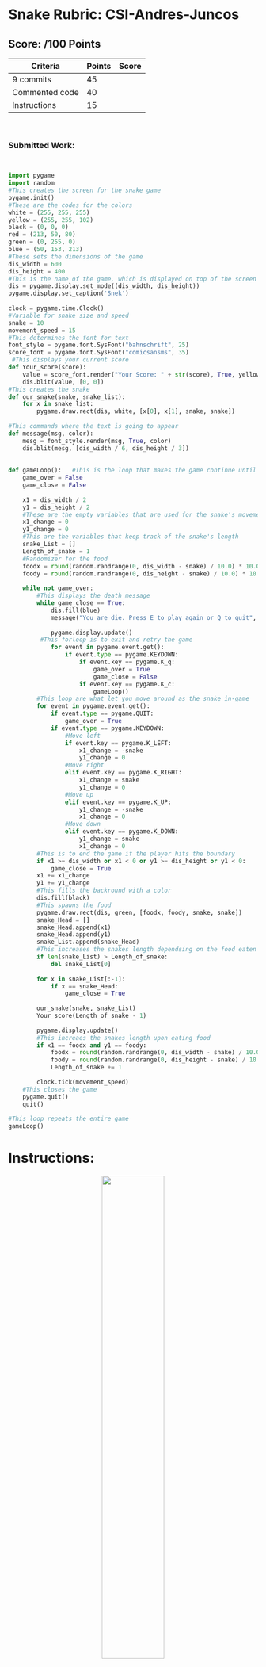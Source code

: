 # Snake Rubric: CSI-Andres-Juncos

## Score: /100 Points
| Criteria | Points | Score | 
|----------|--------|-------| 
| 9 commits | 45 |  | 
| Commented code | 40 |  | 
| Instructions | 15 |  | 


<br>

### Submitted Work: 

```python


import pygame
import random
#This creates the screen for the snake game
pygame.init()
#These are the codes for the colors
white = (255, 255, 255)
yellow = (255, 255, 102)
black = (0, 0, 0)
red = (213, 50, 80)
green = (0, 255, 0)
blue = (50, 153, 213)
#These sets the dimensions of the game
dis_width = 600
dis_height = 400
#This is the name of the game, which is displayed on top of the screen
dis = pygame.display.set_mode((dis_width, dis_height))
pygame.display.set_caption('Snek')
 
clock = pygame.time.Clock()
#Variable for snake size and speed
snake = 10
movement_speed = 15
#This determines the font for text
font_style = pygame.font.SysFont("bahnschrift", 25)
score_font = pygame.font.SysFont("comicsansms", 35)
 #This displays your current score
def Your_score(score):
    value = score_font.render("Your Score: " + str(score), True, yellow)
    dis.blit(value, [0, 0])
#This creates the snake
def our_snake(snake, snake_list):
    for x in snake_list:
        pygame.draw.rect(dis, white, [x[0], x[1], snake, snake])
 
#This commands where the text is going to appear
def message(msg, color):
    mesg = font_style.render(msg, True, color)
    dis.blit(mesg, [dis_width / 6, dis_height / 3])
 
 
def gameLoop():   #This is the loop that makes the game continue until you die
    game_over = False
    game_close = False
 
    x1 = dis_width / 2
    y1 = dis_height / 2
    #These are the empty variables that are used for the snake's movement
    x1_change = 0
    y1_change = 0
    #This are the variables that keep track of the snake's length
    snake_List = []
    Length_of_snake = 1
    #Randomizer for the food
    foodx = round(random.randrange(0, dis_width - snake) / 10.0) * 10.0
    foody = round(random.randrange(0, dis_height - snake) / 10.0) * 10.0
    
    while not game_over:
        #This displays the death message
        while game_close == True:
            dis.fill(blue)
            message("You are die. Press E to play again or Q to quit", red)
 
            pygame.display.update()
         #This forloop is to exit and retry the game
            for event in pygame.event.get():
                if event.type == pygame.KEYDOWN:
                    if event.key == pygame.K_q:
                        game_over = True
                        game_close = False
                    if event.key == pygame.K_c:
                        gameLoop()
        #This loop are what let you move around as the snake in-game
        for event in pygame.event.get():
            if event.type == pygame.QUIT:
                game_over = True
            if event.type == pygame.KEYDOWN:
                #Move left
                if event.key == pygame.K_LEFT:
                    x1_change = -snake
                    y1_change = 0
                #Move right
                elif event.key == pygame.K_RIGHT:
                    x1_change = snake
                    y1_change = 0
                #Move up
                elif event.key == pygame.K_UP:
                    y1_change = -snake
                    x1_change = 0
                #Move down
                elif event.key == pygame.K_DOWN:
                    y1_change = snake
                    x1_change = 0
        #This is to end the game if the player hits the boundary
        if x1 >= dis_width or x1 < 0 or y1 >= dis_height or y1 < 0:
            game_close = True
        x1 += x1_change
        y1 += y1_change
        #This fills the backround with a color
        dis.fill(black)
        #This spawns the food
        pygame.draw.rect(dis, green, [foodx, foody, snake, snake])
        snake_Head = []
        snake_Head.append(x1)
        snake_Head.append(y1)
        snake_List.append(snake_Head)
        #This increases the snakes length dependsing on the food eaten
        if len(snake_List) > Length_of_snake:
            del snake_List[0]
 
        for x in snake_List[:-1]:
            if x == snake_Head:
                game_close = True
 
        our_snake(snake, snake_List)
        Your_score(Length_of_snake - 1) 
 
        pygame.display.update()
        #This increaes the snakes length upon eating food
        if x1 == foodx and y1 == foody:
            foodx = round(random.randrange(0, dis_width - snake) / 10.0) * 10.0
            foody = round(random.randrange(0, dis_height - snake) / 10.0) * 10.0
            Length_of_snake += 1
 
        clock.tick(movement_speed)
    #This closes the game
    pygame.quit()
    quit()
 
#This loop repeats the entire game 
gameLoop()
```




# Instructions:

<div style="text-align:center">
        <img    src="https://d1jnx9ba8s6j9r.cloudfront.net/blog/wp-content/uploads/2019/10/final-screen-snake-game-Edureka.png"
                width="50%" 
                height="50%" />          
</div>

# [Snake](https://www.edureka.co/blog/snake-game-with-pygame/)

<br>

## Code Reading Practice
Follow the tutorial from the link above.

### Comment Code:
1. Create `Snake.py`
2. Copy the first block of code.
3. Run the code.
4. Comment each line of code.
5. Create a commit.
6. Read the next block of code. 
7. Include any new lines of code in your file.
8. Comment and repeat 4-7